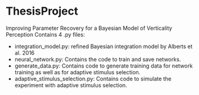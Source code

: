 # ThesisProject
Improving Parameter Recovery for a Bayesian Model of Verticality Perception
Contains 4 .py files:
- integration_model.py: refined Bayesian integration model by Alberts et al. 2016
- neural_network.py: Contains the code to train and save networks.
- generate_data.py: Contains code to generate training data for network training as well as for adaptive stimulus selection.
- adaptive_stimulus_selection.py: Contains code to simulate the experiment with adaptive stimulus selection.

